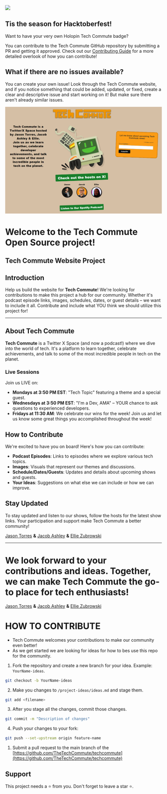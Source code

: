 <img src="https://pbs.twimg.com/media/GZx4CTZXQAkN6wV?format=png&name=small">
<br>

## Tis the season for Hacktoberfest!

Want to have your very own Holopin Tech Commute badge?

You can contribute to the Tech Commute GitHub repository by submitting a PR and getting it approved. Check out our [Contributing Guide](https://github.com/TheTechCommute/TheTechCommute/blob/main/CONTRIBUTING.md) for a more detailed overlook of how you can contribute!

## What if there are no issues available?

You can create your own issue! Look through the Tech Commute website, and if you notice something that could be added, updated, or fixed, create a clear and descriptive issue and start working on it! But make sure there aren't already similar issues.


<img src="images/website.png">
<br>

# Welcome to the Tech Commute Open Source project!

## Tech Commute Website Project

## Introduction

Help us build the website for **Tech Commute**! We're looking for contributions to make this project a hub for our community. Whether it's podcast episode links, images, schedules, dates, or guest details – we want to include it all. Contribute and include what YOU think we should utilize this project for!

<hr>

## About Tech Commute

**Tech Commute** is a Twitter X Space (and now a podcast!) where we dive into the world of tech. It's a platform to learn together, celebrate achievements, and talk to some of the most incredible people in tech on the planet.

### Live Sessions

Join us LIVE on:

- **Mondays at 3:50 PM EST**: "Tech Topic" featuring a theme and a special guest.
- **Wednesdays at 3:50 PM EST**: "I'm a Dev, AMA" – YOUR chance to ask questions to experienced developers.
- **Fridays at 11:30 AM**: We celebrate our wins for the week! Join us and let us know some great things you accomplished throughout the week!

## How to Contribute

We're excited to have you on board! Here's how you can contribute:

- **Podcast Episodes**: Links to episodes where we explore various tech topics.
- **Images**: Visuals that represent our themes and discussions.
- **Schedule/Dates/Guests**: Updates and details about upcoming shows and guests.
- **Your Ideas**: Suggestions on what else we can include or how we can improve.

## Stay Updated

To stay updated and listen to our shows, follow the hosts for the latest show links. Your participation and support make Tech Commute a better community!

[Jason Torres](https://x.com/TasonJorres) **&** [Jacob Ashley](https://x.com/arcadejacob) **&** [Ellie Zubrowski](https://x.com/elliezub)

---

We look forward to your contributions and ideas. Together, we can make Tech Commute the go-to place for tech enthusiasts!
=======
[Jason Torres](https://x.com/TasonJorres) **&** [Jacob Ashley](https://x.com/arcadejacob) **&** [Ellie Zubrowski](https://x.com/elliezub)

# HOW TO CONTRIBUTE

- Tech Commute welcomes your contributions to make our community even better!  
- As we get started we are looking for ideas for how to bes use this repo for the community.

1. Fork the repository and create a new branch for your idea. Example: `YourName-ideas`.

```bash
git checkout -b YourName-ideas
```
2. Make you changes to `/project-ideas/ideas.md` and stage them.
   
```bash
git add <filename>
``` 
3. After you stage all the changes, commit those changes.

```bash
git commit -m "Description of changes"
```

4. Push your changes to your fork:

```bash
git push --set-upstream origin feature-name
```
1. Submit a pull request to the main branch of the [https://github.com/TheTechCommute/techcommute](https://github.com/TheTechCommute/techcommute)

## Support

This project needs a ⭐️ from you. Don't forget to leave a star ⭐️.
